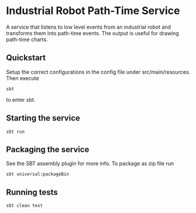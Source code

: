 # Industrial Robot Path-Time Service
A service that listens to low level events from an industrial robot and transforms them into path-time events. The output is useful for drawing path-time charts.

## Quickstart
Setup the correct configurations in the config file under src/main/resources. Then execute
```
sbt
```
to enter sbt.
## Starting the service
```
sbt run
```
## Packaging the service
See the SBT assembly plugin for more info. To package as zip file run
```
sbt universal:packageBin
```
## Running tests
```
sbt clean test
```
